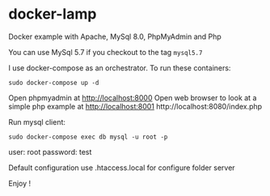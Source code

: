 # docker-lamp

Docker example with Apache, MySql 8.0, PhpMyAdmin and Php

You can use MySql 5.7 if you checkout to the tag `mysql5.7`

I use docker-compose as an orchestrator. To run these containers:

```
sudo docker-compose up -d
```

Open phpmyadmin at [http://localhost:8000](http://localhost:8000)
Open web browser to look at a simple php example at [http://localhost:8001](http://localhost:8001)
http://localhost:8080/index.php

Run mysql client:

```
sudo docker-compose exec db mysql -u root -p
```

user: root
password: test

Default configuration use .htaccess.local for configure folder server

Enjoy !
